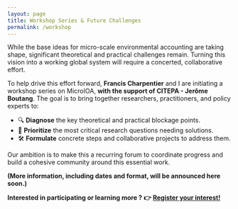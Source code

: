 ```yaml
---
layout: page
title: Workshop Series & Future Challenges
permalink: /workshop
---
```


While the base ideas for micro-scale environmental accounting are taking shape, significant theoretical and practical challenges remain. Turning this vision into a working global system will require a concerted, collaborative effort.

To help drive this effort forward, **Francis Charpentier** and I are initiating a workshop series on MicroIOA, **with the support of CITEPA - Jerôme Boutang**. The goal is to bring together researchers, practitioners, and policy experts to:

  - 🔍 **Diagnose** the key theoretical and practical blockage points.
  - 🧭 **Prioritize** the most critical research questions needing solutions.
  - 🛠️ **Formulate** concrete steps and collaborative projects to address them.

Our ambition is to make this a recurring forum to coordinate progress and build a cohesive community around this essential work.

**(More information, including dates and format, will be announced here soon.)**

**Interested in participating or learning more ?**
**👉 [Register your interest!](https://tally.so/r/3qyvdO)**
